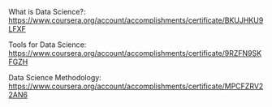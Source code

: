 What is Data Science?: <a href="https://www.coursera.org/account/accomplishments/certificate/BKUJHKU9LFXF">https://www.coursera.org/account/accomplishments/certificate/BKUJHKU9LFXF</a>

Tools for Data Science: <a href="https://www.coursera.org/account/accomplishments/certificate/9RZFN9SKFGZH">https://www.coursera.org/account/accomplishments/certificate/9RZFN9SKFGZH</a>

Data Science Methodology: <a href="https://www.coursera.org/account/accomplishments/certificate/MPCFZRV22AN6">https://www.coursera.org/account/accomplishments/certificate/MPCFZRV22AN6</a>